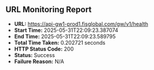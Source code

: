 ## URL Monitoring Report

- **URL:** https://api-gw1-prod1.fisglobal.com/gw/v1/health
- **Start Time:** 2025-05-31T22:09:23.387074
- **End Time:** 2025-05-31T22:09:23.589795
- **Total Time Taken:** 0.202721 seconds
- **HTTP Status Code:** 200
- **Status:** Success
- **Failure Reason:** N/A
